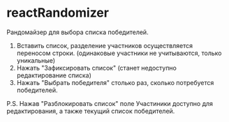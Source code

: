 # reactRandomizer

Рандомайзер для выбора списка победителей.

1. Вставить список, разделение участников осуществляется переносом строки. (одинаковые участники не учитываются, только уникальные)
2. Нажать "Зафиксировать список" (станет недоступно редактирование списка)
3. Нажать "Выбрать победителя" столько раз, сколько потребуется победителей.

P.S. Нажав "Разблокировать список" поле Участиники доступно для редактирования, а также текущий список победителей.
